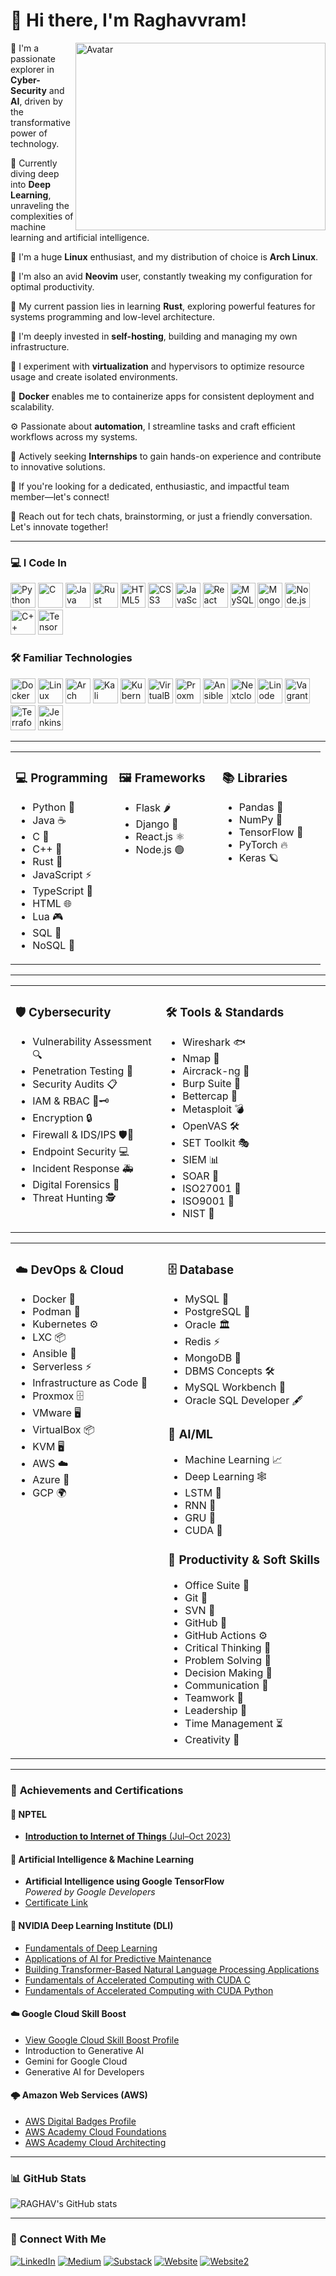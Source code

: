 
# 👋 Hi there, I'm Raghavvram!

<img align="right" width="400" height="300" src="https://repository-images.githubusercontent.com/344653306/e76e2176-800f-456d-be07-93e8f3da59d8" alt="Avatar">


🚀 I'm a passionate explorer in <strong>Cyber-Security</strong> and <strong>AI</strong>, driven by the transformative power of technology.

🧠 Currently diving deep into <strong>Deep Learning</strong>, unraveling the complexities of machine learning and artificial intelligence.

🐧 I'm a huge <strong>Linux</strong> enthusiast, and my distribution of choice is <strong>Arch Linux</strong>.

📝 I'm also an avid <strong>Neovim</strong> user, constantly tweaking my configuration for optimal productivity.

🦀 My current passion lies in learning <strong>Rust</strong>, exploring powerful features for systems programming and low-level architecture.

📡 I'm deeply invested in <strong>self-hosting</strong>, building and managing my own infrastructure.

🧪 I experiment with <strong>virtualization</strong> and hypervisors to optimize resource usage and create isolated environments.

🐳 <strong>Docker</strong> enables me to containerize apps for consistent deployment and scalability.

⚙️ Passionate about <strong>automation</strong>, I streamline tasks and craft efficient workflows across my systems.

🎯 Actively seeking <strong>Internships</strong> to gain hands-on experience and contribute to innovative solutions.

🤝 If you're looking for a dedicated, enthusiastic, and impactful team member—let's connect!

💬 Reach out for tech chats, brainstorming, or just a friendly conversation. Let's innovate together!


---

### 💻 I Code In

<img height="40" width="40" src="https://img.icons8.com/color/48/000000/python.png" alt="Python" title="Python"/> <img height="40" width="40" src="https://img.icons8.com/color/48/000000/c-programming.png" alt="C" title="C"/> <img height="40" width="40" src="https://img.icons8.com/color/48/000000/java-coffee-cup-logo.png" alt="Java" title="Java"/> <img width="40" height="40" src="https://img.icons8.com/external-tal-revivo-bold-tal-revivo/48/FA5252/external-rust-is-a-multi-paradigm-system-programming-language-logo-bold-tal-revivo.png" alt="Rust" title="Rust"/> <img height="40" width="40" src="https://img.icons8.com/color/48/000000/html-5.png" alt="HTML5" title="HTML5"/> <img height="40" width="40" src="https://img.icons8.com/color/48/000000/css3.png" alt="CSS3" title="CSS3"/> <img height="40" width="40" src="https://img.icons8.com/color/48/000000/javascript.png" alt="JavaScript" title="JavaScript"/> <img height="40" width="40" src="https://img.icons8.com/color/48/000000/react-native.png" alt="React" title="React"/> <img height="40" width="40" src="https://img.icons8.com/color/48/000000/mysql-logo.png" alt="MySQL" title="MySQL"/> <img height="40" width="40" src="https://img.icons8.com/color/48/000000/mongodb.png" alt="MongoDB" title="MongoDB"/> <img height="40" width="40" src="https://img.icons8.com/color/48/000000/nodejs.png" alt="Node.js" title="Node.js"/> <img height="40" width="40" src="https://img.icons8.com/color/48/000000/c-plus-plus-logo.png" alt="C++" title="C++"/> <img height="40" width="40" src="https://img.icons8.com/color/48/000000/tensorflow.png" alt="TensorFlow" title="TensorFlow"/>

### 🛠️ Familiar Technologies

<img width="40" height="40" src="https://img.icons8.com/fluency/48/docker.png" alt="Docker" title="Docker"/> <img width="40" height="40" src="https://img.icons8.com/color/48/linux--v1.png" alt="Linux" title="Linux"/> <img width="40" height="40" src="https://img.icons8.com/material-sharp/48/228BE6/arch-linux.png" alt="Arch Linux" title="Arch Linux"/> <img width="40" height="40" src="https://img.icons8.com/plasticine/100/kali-linux.png" alt="Kali Linux" title="Kali Linux"/> <img width="40" height="40" src="https://img.icons8.com/color/48/kubernetes.png" alt="Kubernetes" title="Kubernetes"/> <img width="40" height="40" src="https://img.icons8.com/color/48/virtualbox.png" alt="VirtualBox" title="VirtualBox"/> <img width="40" height="40" src="https://img.icons8.com/color/48/proxmox.png" alt="Proxmox" title="Proxmox"/> <img width="40" height="40" src="https://img.icons8.com/color/48/ansible.png" alt="Ansible" title="Ansible"/> <img width="40" height="40" src="https://img.icons8.com/fluency/48/nextcloud.png" alt="Nextcloud" title="Nextcloud"/> <img width="40" height="40" src="https://img.icons8.com/color/48/linode.png" alt="Linode" title="Linode"/> <img width="40" height="40" src="https://img.icons8.com/external-tal-revivo-shadow-tal-revivo/48/external-vagrant-an-open-source-software-product-for-building-and-maintaining-portable-virtual-software-logo-shadow-tal-revivo.png" alt="Vagrant" title="Vagrant"/> <img width="40" height="40" src="https://img.icons8.com/color/48/terraform.png" alt="Terraform" title="Terraform"/> <img width="40" height="40" src="https://img.icons8.com/color/48/jenkins.png" alt="Jenkins" title="Jenkins"/>

---

<table width="100%">
<tr>
<td valign="top" width="33%">

### 💻 Programming
- Python 🐍
- Java ☕
- C 🔧
- C++ 🔩
- Rust 🦀
- JavaScript ⚡
- TypeScript 📘
- HTML 🌐
- Lua 🎮
- SQL 📄
- NoSQL 📂

</td>
<td valign="top" width="33%">

### 🖼️ Frameworks
- Flask 🌶️
- Django 🌱
- React.js ⚛️
- Node.js 🟢

</td>
<td valign="top" width="33%">

### 📚 Libraries
- Pandas 🐼
- NumPy 🔢
- TensorFlow 🧠
- PyTorch 🔥
- Keras 🪐

</td>
</tr>
</table>

---

<table>
<tr>
<td valign="top" width="30%">

### 🛡️ Cybersecurity
- Vulnerability Assessment 🔍
- Penetration Testing 🎯
- Security Audits 📋
- IAM & RBAC 🔑🗝️
- Encryption 🔒
- Firewall & IDS/IPS 🛡️🚨
- Endpoint Security 💻
- Incident Response 🚑
- Digital Forensics 🔬
- Threat Hunting 🕵️
</td>

<td valign="top" width="33%">

### 🛠️ Tools & Standards
- Wireshark 🐟
- Nmap 📡
- Aircrack-ng 📶
- Burp Suite 🍔
- Bettercap 🎯
- Metasploit 💣
- OpenVAS 🛠️
- SET Toolkit 🎭
- SIEM 📊
- SOAR 🚀
- ISO27001 📄
- ISO9001 📄
- NIST 📜
</td>
</tr>
</table>

<table>
<tr>
<td valign="top" width="25%">

### ☁️ DevOps & Cloud
- Docker 🐳
- Podman 🛶
- Kubernetes ⚙️
- LXC 📦
- Ansible 🔧
- Serverless ⚡
- Infrastructure as Code 🤖
- Proxmox 🗄️
- VMware 🖥️
- VirtualBox 📦
- KVM 🖥️
- AWS ☁️
- Azure 🔷
- GCP 🌍
</td>

<td valign="top" width="25%">

### 🗄️ Database
- MySQL 🐬
- PostgreSQL 🐘
- Oracle 🏛️
- Redis ⚡
- MongoDB 🍃
- DBMS Concepts 🛠️
- MySQL Workbench 💼
- Oracle SQL Developer 🖋️

### 🤖 AI/ML
- Machine Learning 📈
- Deep Learning 🕸️
- LSTM 🔄
- RNN 🔁
- GRU 🔂
- CUDA 💫

### 💼 Productivity & Soft Skills
- Office Suite 📑
- Git 🌱
- SVN 📝
- GitHub 🐙
- GitHub Actions ⚙️
- Critical Thinking 🤔
- Problem Solving 🧩
- Decision Making 🎯
- Communication 🤝
- Teamwork 🤝
- Leadership 👥
- Time Management ⏳
- Creativity 🎨
</td>
</tr>
</table>

---


### 🏅 **Achievements and Certifications**

#### 📘 NPTEL
- [**Introduction to Internet of Things** (Jul–Oct 2023)](https://drive.google.com/file/d/1_8l72bhxB35MXGeZppLWWEo8ykHBnY-r/view?usp=sharing)

#### 🤖 Artificial Intelligence & Machine Learning
- **Artificial Intelligence using Google TensorFlow**  
  _Powered by Google Developers_
- [Certificate Link](https://drive.google.com/file/d/17brZ1Qvs-VYqR-rUsIfWZr9BKf2uiMyu/view?usp=sharing)

#### 🧠 NVIDIA Deep Learning Institute (DLI)
- [Fundamentals of Deep Learning](https://learn.nvidia.com/certificates?id=x7gc1C9tR-mdSnrpQsyM1w)
- [Applications of AI for Predictive Maintenance](https://learn.nvidia.com/certificates?id=04pQI7KJQuy8PduoXxd9zQ)
- [Building Transformer-Based Natural Language Processing Applications](https://learn.nvidia.com/certificates?id=Hv3OeWo2Sw2y4NWwegHrvQ)
- [Fundamentals of Accelerated Computing with CUDA C](https://learn.nvidia.com/certificates?id=hSF92iLBRJ21b3wRf3bxOw)
- [Fundamentals of Accelerated Computing with CUDA Python](https://learn.nvidia.com/certificates?id=KY9tYl8PSsqBjx2wUTHeKA)

#### ☁️ Google Cloud Skill Boost
- [View Google Cloud Skill Boost Profile](https://www.cloudskillsboost.google/public_profiles/770fd0fd-9fac-4687-9917-c464f8aaea18)
- Introduction to Generative AI  
- Gemini for Google Cloud  
- Generative AI for Developers

#### 🌩️ Amazon Web Services (AWS)
- [AWS Digital Badges Profile](https://www.credly.com/users/raghavvram-johnson/badges#credly)
- [AWS Academy Cloud Foundations](https://drive.google.com/file/d/1woxthl9mV4RJINqFvi90YeE4rhJ7H0Hi/view)
- [AWS Academy Cloud Architecting](https://drive.google.com/file/d/1v_3rMq4_0e1RljPPE1fz9w4ZdSNzxAiU/view)

---

### 📊 GitHub Stats

![RAGHAV's GitHub stats](https://github-readme-stats.vercel.app/api?username=Raghavvram&show_icons=true&theme=radical)

<!-- You can uncomment the line below for top languages stats if you wish -->
<!-- ![Top Langs](https://github-readme-stats.vercel.app/api/top-langs/?username=Raghavvram&size_weight=0.5&count_weight=0.5&theme=radical) -->

---

### 🤝 Connect With Me

[<img alt="LinkedIn" src="https://custom-icon-badges.demolab.com/badge/LinkedIn-0A66C2?logo=linkedin-white&logoColor=fff">](https://www.linkedin.com/in/raghavvram/)
[<img alt="Medium" src="https://img.shields.io/badge/Medium-%23000000.svg?logo=medium&logoColor=white)">](https://medium.com/@raghavvram)
[<img alt="Substack" src="https://img.shields.io/badge/Substack-FF6719?logo=substack&logoColor=fff">](https://substack.com/@raghavvram)
[<img alt="Website" src="https://img.shields.io/badge/Vercel-%23000000.svg?logo=vercel&logoColor=white">](https://resume-professional-rho.vercel.app/)
[<img alt="Website2" src="https://img.shields.io/badge/GitHub-%23121011.svg?logo=github&logoColor=white">](https://raghavvram.github.io/static-resume-prof/)
